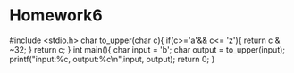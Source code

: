 # Homework6
#include <stdio.h>
char to_upper(char c){
  if(c>='a'&& c<= 'z'){
    return c & ~32; 
  }
  return c;
}
int main(){
  char input = 'b';
  char output = to_upper(input);
  printf("input:%c, output:%c\n",input, output);
  return 0;
}
